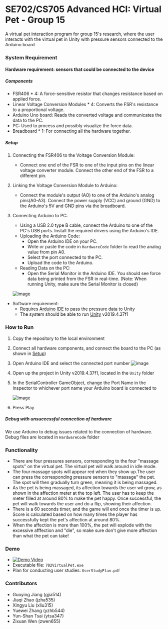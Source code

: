 # SE702/CS705 Advanced HCI: Virtual Pet - Group 15

A virtual pet interaction program for group 15's research, where the user interacts with the virtual pet in Unity with pressure sensors connected to the Arduino board

### System Requirement
#### Hardware requirement: sensors that could be connected to the device
##### Components
- FSR406 * 4: A force-sensitive resistor that changes resistance based on applied force.
- Linear Voltage Conversion Modules * 4: Converts the FSR's resistance to a proportional voltage.
- Arduino Uno board: Reads the converted voltage and communicates the data to the PC.
- PC: Used to process and possibly visualize the force data.
- Breadboard * 1: For connecting all the hardware together.
  
##### Setup
1. Connecting the FSR406 to the Voltage Conversion Module:
    - Connect one end of the FSR to one of the input pins on the linear voltage converter module. Connect the other end of the FSR to a different pin.

2. Linking the Voltage Conversion Module to Arduino:
    - Connect the module's output (AO) to one of the Arduino's analog pins(A0-A3). Connect the power supply (VCC) and ground (GND) to the Arduino's 5V and GND pins via the breadboard.

3. Connecting Arduino to PC:
      - Using a USB 2.0 type B cable, connect the Arduino to one of the PC's USB ports. Install the required drivers using the Arduino's IDE.
      - Uploading the Arduino Code:
        - Open the Arduino IDE on your PC.
        - Write or paste the code in `HardwareCode` folder to read the analog value from pin A0.
        - Select the port connected to the PC.
        - Upload the code to the Arduino.
      - Reading Data on the PC:
        - Open the Serial Monitor in the Arduino IDE. You should see force data being printed from the FSR in real-time. (Note: When running Unity, make sure the Serial Monitor is closed)

    ![image](https://github.com/Uncleared/702VirtualPet/assets/79774614/df18f6b5-4972-4cfc-a9a9-27e542407ccb)

- Software requirement:
  - Requires [Arduino IDE](https://www.arduino.cc/en/software) to pass the pressure data to Unity
  - The system should be able to run [Unity](https://unity.com/download) v2019.4.37f1

### How to Run
1. Copy the repository to the local environment
2. Connect all hardware components, and connect the board to the PC (as shown in [Setup](https://github.com/Uncleared/702VirtualPet/edit/main/README.md#setup))
3. Open Arduino IDE and select the connected port number
   ![image](https://github.com/Uncleared/702VirtualPet/assets/79774614/c73ad8c0-c5ea-4897-80a3-7824dba8c5c6)
5. Open up the project in Unity v2019.4.37f1, located in the `Unity` folder
6. In the SerialController GameObject, change the Port Name in the Inspector to whichever port name your Arduino board is connected to
   
   ![image](https://github.com/Uncleared/702VirtualPet/assets/79774614/9095808c-50da-44cb-b850-e12ebcb5844b)

7. Press Play

##### Debug with unsuccessful connection of hardware
We use Arduino to debug issues related to the connection of hardware. Debug files are located in `HardwareCode` folder

### Functionality
- There are four pressures sensors, corresponding to the four "massage spots" on the virtual pet. The virtual pet will walk around in idle mode.
- The four massage spots will appear red when they show up.The user can press the corresponding pressure sensors to "massage" the pet. The spot will then gradually turn green, meaning it is being massaged.
- As the pet is being massaged, its affection towards the user wil grow, as shown in the affection meter at the top left. The user has to keep the meter filled at around 80% to make the pet happy. Once successful, the pet will walk towards the user and do a flip, showing their affection.
- There is a 60 seconds timer, and the game will end once the timer is up. Score is calculated based on how many times the player has successfully kept the pet's affection at around 80%.
- When the affection is more than 100%, the pet will explode with the excessive afffection and "die", so make sure don't give more affection than what the pet can take!

### Demo
- [![Demo Video](http://img.youtube.com/vi/sWDHwbbPdQM/0.jpg)](http://www.youtube.com/watch?v=sWDHwbbPdQM)
- Executable file: `702VirtualPet.exe`
- Plan for conducting user studies: `UserStudyPlan.pdf`

### Contributors
- Guoying Jiang (gjia514)
- Jiaqi Zhao (jzha535)
- Xingyu Liu (xliu315)
- Yuewei Zhang (yzhb544)
- Yun-Shan Tsai (ytsa347)
- Zixuan Wen (zwen655)

